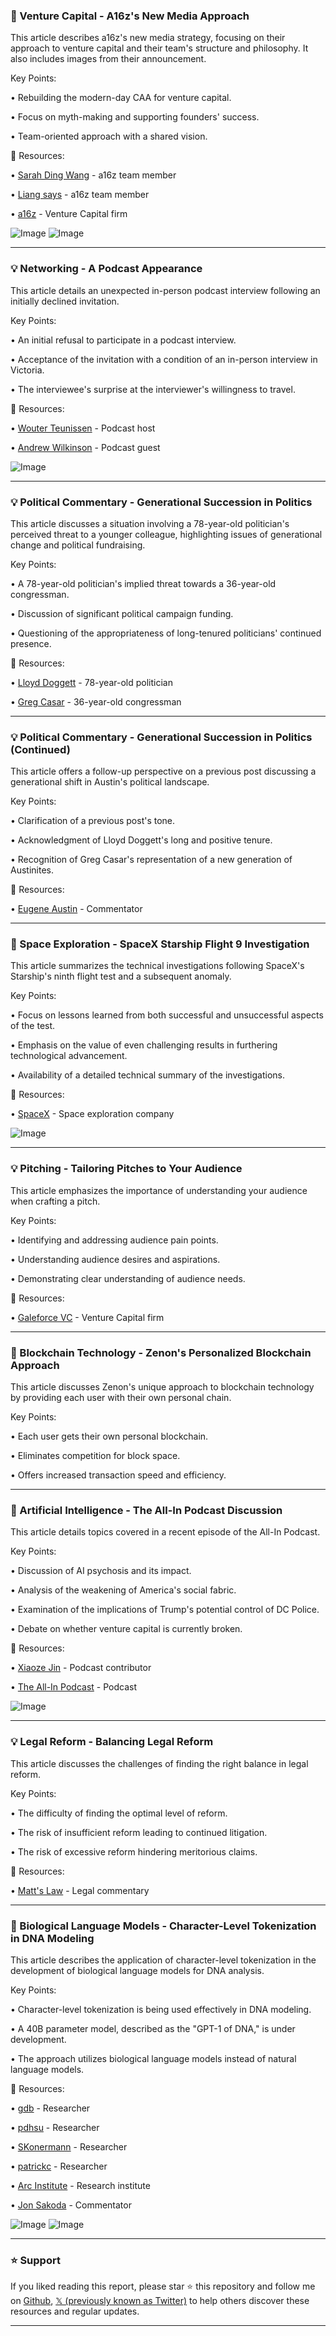 ### 🤖 Venture Capital - A16z's New Media Approach

This article describes a16z's new media strategy, focusing on their approach to venture capital and their team's structure and philosophy.  It also includes images from their announcement.

Key Points:

• Rebuilding the modern-day CAA for venture capital.

• Focus on myth-making and supporting founders' success.

•  Team-oriented approach with a shared vision.



🔗 Resources:

• [Sarah Ding Wang](https://x.com/sarahdingwang) - a16z team member

• [Liang says](https://x.com/liangsays) - a16z team member

• [a16z](https://x.com/a16z) - Venture Capital firm

![Image](https://pbs.twimg.com/media/GyascQWaYAAW5sL?format=jpg&name=small)
![Image](https://pbs.twimg.com/media/Gyaox7VWkAAce3_?format=png&name=240x240)


---
### 💡 Networking -  A Podcast Appearance

This article details an unexpected in-person podcast interview following an initially declined invitation.

Key Points:

•  An initial refusal to participate in a podcast interview.

•  Acceptance of the invitation with a condition of an in-person interview in Victoria.

•  The interviewee's surprise at the interviewer's willingness to travel.


🔗 Resources:

• [Wouter Teunissen](https://x.com/WouterTeunissen) - Podcast host

• [Andrew Wilkinson](https://x.com/awilkinson) - Podcast guest

![Image](https://pbs.twimg.com/amplify_video_thumb/1920946799797219328/img/_PD-ppyF3B6T9xra.jpg)


---
### 💡 Political Commentary - Generational Succession in Politics

This article discusses a situation involving a 78-year-old politician's perceived threat to a younger colleague, highlighting issues of generational change and political fundraising.

Key Points:

•  A 78-year-old politician's implied threat towards a 36-year-old congressman.

•  Discussion of significant political campaign funding.

•  Questioning of the appropriateness of long-tenured politicians' continued presence.


🔗 Resources:

• [Lloyd Doggett](https://x.com/LloydDoggettTX) - 78-year-old politician

• [Greg Casar](https://x.com/GregCasar) - 36-year-old congressman


---
### 💡 Political Commentary -  Generational Succession in Politics (Continued)

This article offers a follow-up perspective on a previous post discussing a generational shift in Austin's political landscape.

Key Points:

•  Clarification of a previous post's tone.

•  Acknowledgment of Lloyd Doggett's long and positive tenure.

•  Recognition of Greg Casar's representation of a new generation of Austinites.


🔗 Resources:

• [Eugene Austin](https://x.com/EugeneAustin) - Commentator


---
### 🤖 Space Exploration - SpaceX Starship Flight 9 Investigation

This article summarizes the technical investigations following SpaceX's Starship's ninth flight test and a subsequent anomaly.

Key Points:

•  Focus on lessons learned from both successful and unsuccessful aspects of the test.

•  Emphasis on the value of even challenging results in furthering technological advancement.

•  Availability of a detailed technical summary of the investigations.



🔗 Resources:

• [SpaceX](https://x.com/SpaceX) - Space exploration company

![Image](https://pbs.twimg.com/media/GyZ30hlWAAcZ8aG?format=jpg&name=small)


---
### 💡 Pitching - Tailoring Pitches to Your Audience

This article emphasizes the importance of understanding your audience when crafting a pitch.

Key Points:

•  Identifying and addressing audience pain points.

•  Understanding audience desires and aspirations.

•  Demonstrating clear understanding of audience needs.



🔗 Resources:

• [Galeforce VC](https://x.com/galeforceVC) - Venture Capital firm


---
### 🤖 Blockchain Technology - Zenon's Personalized Blockchain Approach

This article discusses Zenon's unique approach to blockchain technology by providing each user with their own personal chain.

Key Points:

•  Each user gets their own personal blockchain.

•  Eliminates competition for block space.

•  Offers increased transaction speed and efficiency.


---
### 🤖 Artificial Intelligence - The All-In Podcast Discussion

This article details topics covered in a recent episode of the All-In Podcast.

Key Points:

•  Discussion of AI psychosis and its impact.

•  Analysis of the weakening of America's social fabric.

•  Examination of the implications of Trump's potential control of DC Police.

•  Debate on whether venture capital is currently broken.


🔗 Resources:

• [Xiaoze Jin](https://x.com/xiaoze_jin) - Podcast contributor

• [The All-In Podcast](https://x.com/theallinpod) - Podcast


![Image](https://pbs.twimg.com/amplify_video_thumb/1956444265032151040/img/q_e0JyQYut1wG0SL.jpg)


---
### 💡 Legal Reform - Balancing Legal Reform

This article discusses the challenges of finding the right balance in legal reform.

Key Points:

•  The difficulty of finding the optimal level of reform.

•  The risk of insufficient reform leading to continued litigation.

•  The risk of excessive reform hindering meritorious claims.



🔗 Resources:

• [Matt's Law](https://x.com/ItsMattsLaw) - Legal commentary


---
### 🤖 Biological Language Models -  Character-Level Tokenization in DNA Modeling

This article describes the application of character-level tokenization in the development of biological language models for DNA analysis.

Key Points:

•  Character-level tokenization is being used effectively in DNA modeling.

•  A 40B parameter model, described as the "GPT-1 of DNA," is under development.

•  The approach utilizes biological language models instead of natural language models.



🔗 Resources:

• [gdb](https://x.com/gdb) -  Researcher

• [pdhsu](https://x.com/pdhsu) - Researcher

• [SKonermann](https://x.com/SKonermann) - Researcher

• [patrickc](https://x.com/patrickc) - Researcher

• [Arc Institute](https://x.com/arcinstitute) - Research institute

• [Jon Sakoda](https://x.com/jonsakoda) - Commentator

![Image](https://pbs.twimg.com/amplify_video_thumb/1956438859321167872/img/h4rk6akpf_mTj_VN.jpg)
![Image](https://pbs.twimg.com/amplify_video_thumb/1956423838608371713/img/OKi4mSqJ3d4Gt8OU?format=jpg&name=240x240)


---

### ⭐️ Support

If you liked reading this report, please star ⭐️ this repository and follow me on [Github](https://github.com/Drix10), [𝕏 (previously known as Twitter)](https://x.com/DRIX_10_) to help others discover these resources and regular updates.

---